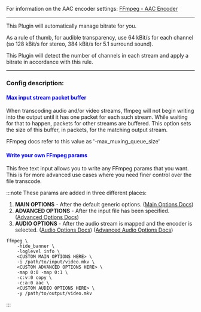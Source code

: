 
For information on the AAC encoder settings:
[FFmpeg - AAC Encoder](https://trac.ffmpeg.org/wiki/Encode/AAC)

--- 

This Plugin will automatically manage bitrate for you. 

As a rule of thumb, for audible transparency, use 64 kBit/s for each channel (so 128 kBit/s for stereo, 384 kBit/s for 5.1 surround sound). 

This Plugin will detect the number of channels in each stream and apply a bitrate in accordance with this rule.

---

### Config description:

#### <span style="color:blue">Max input stream packet buffer</span>
When transcoding audio and/or video streams, ffmpeg will not begin writing into the output until it has one packet for each such stream. 
While waiting for that to happen, packets for other streams are buffered. 
This option sets the size of this buffer, in packets, for the matching output stream.

FFmpeg docs refer to this value as '-max_muxing_queue_size'


#### <span style="color:blue">Write your own FFmpeg params</span>
This free text input allows you to write any FFmpeg params that you want. 
This is for more advanced use cases where you need finer control over the file transcode.

:::note
These params are added in three different places:
1. **MAIN OPTIONS** - After the default generic options.
   ([Main Options Docs](https://ffmpeg.org/ffmpeg.html#Main-options))
1. **ADVANCED OPTIONS** - After the input file has been specified.
   ([Advanced Options Docs](https://ffmpeg.org/ffmpeg.html#Advanced-options))
1. **AUDIO OPTIONS** - After the audio stream is mapped and the encoder is selected.
   ([Audio Options Docs](https://ffmpeg.org/ffmpeg.html#Audio-Options))
   ([Advanced Audio Options Docs](https://ffmpeg.org/ffmpeg.html#Advanced-Audio-options))

```
ffmpeg \
    -hide_banner \
    -loglevel info \
    <CUSTOM MAIN OPTIONS HERE> \
    -i /path/to/input/video.mkv \
    <CUSTOM ADVANCED OPTIONS HERE> \
    -map 0:0 -map 0:1 \
    -c:v:0 copy \
    -c:a:0 aac \
    <CUSTOM AUDIO OPTIONS HERE> \
    -y /path/to/output/video.mkv 
```
:::
